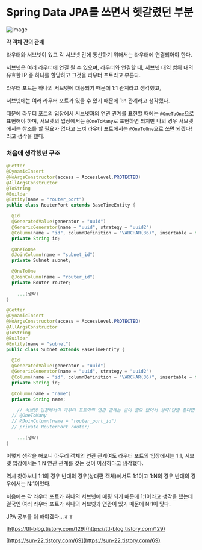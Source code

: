  # Spring Data JPA를 쓰면서 헷갈렸던 부분

![image](https://user-images.githubusercontent.com/74949294/159618374-a86aed70-8bf1-4fee-9ffa-fadb453ca1e1.png)


**각 객체 간의 관계**

라우터와 서브넷이 있고 각 서브넷 간에 통신하기 위해서는 라우터에 연결되어야 한다. 

서브넷은 여러 라우터에 연결 될 수 있으며, 라우터와 연결할 때, 서브넷 대역 범위 내의 유효한 IP 중 하나를 할당하고 그것을 라우터 포트라고 부른다. 

라우터 포트는 하나의 서브넷에 대응되기 때문에 1:1 관계라고 생각했고, 

서브넷에는 여러 라우터 포트가 있을 수 있기 때문에 1:n 관계라고 생각했다. 

때문에 라우터 포트의 입장에서 서브넷과의 연관 관계를 표현할 때에는 `@OneToOne`으로 표현해야 하며, 서브넷의 입장에서는 `@OneToMany`로 표현하면 되지만 나의 경우 서브넷에서는 참조를 할 필요가 없다고 느껴 라우터 포트에서는 `@OneToOne`으로 쓰면 되겠다!라고 생각을 했다. 

### 처음에 생각했던 구조

```java
@Getter
@DynamicInsert
@NoArgsConstructor(access = AccessLevel.PROTECTED)
@AllArgsConstructor
@ToString
@Builder
@Entity(name = "router_port")
public class RouterPort extends BaseTimeEntity {

  @Id
  @GeneratedValue(generator = "uuid")
  @GenericGenerator(name = "uuid", strategy = "uuid2")
  @Column(name = "id", columnDefinition = "VARCHAR(36)", insertable = false, updatable = false, nullable = false)
  private String id;

  @OneToOne
  @JoinColumn(name = "subnet_id")
  private Subnet subnet;

  @OneToOne
  @JoinColumn(name = "router_id")
  private Router router;
	
	...(생략)
}
```

```java
@Getter
@DynamicInsert
@NoArgsConstructor(access = AccessLevel.PROTECTED)
@AllArgsConstructor
@ToString
@Builder
@Entity(name = "subnet")
public class Subnet extends BaseTimeEntity {

  @Id
  @GeneratedValue(generator = "uuid")
  @GenericGenerator(name = "uuid", strategy = "uuid2")
  @Column(name = "id", columnDefinition = "VARCHAR(36)", insertable = false, updatable = false, nullable = false)
  private String id;

  @Column(name = "name")
  private String name;

	// 서브넷 입장에서의 라우터 포트와의 연관 관계는 굳이 필요 없어서 생략(만일 쓴다면 이런식으로 작성)
  // @OneToMany
  // @JoinColumn(name = "router_port_id")
  // private RouterPort router;

	...(생략)
}
```

이렇게 생각을 해보니 아무리 객체의 연관 관계여도 라우터 포트의 입장에서는 1:1, 서브넷 입장에서는 1:N 연관 관계를 갖는 것이 이상하다고 생각했다. 

역시 찾아보니 1:1의 경우 반대의 경우(상대편 객체)에서도 1:1이고 1:N의 경우 반대의 경우에서는 N:1이었다. 

처음에는 각 라우터 포트가 하나의 서브넷에 매핑 되기 때문에 1:1이라고 생각을 했는데 결국엔 여러 라우터 포트가 하나의 서브넷과 연관이 있기 때문에 N:1이 맞다.

JPA 공부를 더 해야겠다...ㅎㅎ

[https://ttl-blog.tistory.com/129](https://ttl-blog.tistory.com/129)

[https://sun-22.tistory.com/69](https://sun-22.tistory.com/69)
